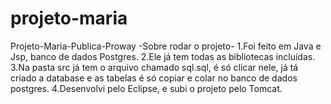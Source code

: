 # projeto-maria
Projeto-Maria-Publica-Proway
-Sobre rodar o projeto-
1.Foi feito em Java e Jsp, banco de dados Postgres.
2.Ele já tem todas as bibliotecas incluídas.
3.Na pasta src já tem o arquivo chamado sql.sql, é só clicar nele, já tá criado a database e as tabelas é só copiar e colar no banco de dados postgres.
4.Desenvolvi pelo Eclipse, e subi o projeto pelo Tomcat.
